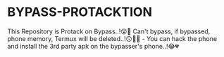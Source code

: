 # BYPASS-PROTACKTION
This Repository is Protack on Bypass..!😵💯 Can't bypass, if bypassed, phone memory, Termux will be deleted..!😗🖤💫 - You can hack the phone and install the 3rd party apk on the bypasser's phone..!😂💔
